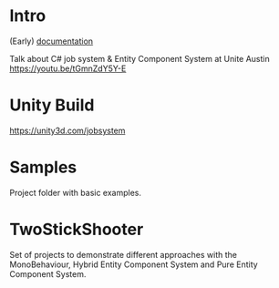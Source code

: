 # Intro

(Early) [documentation](Documentation/index.md)

Talk about C# job system & Entity Component System at Unite Austin
https://youtu.be/tGmnZdY5Y-E

# Unity Build
https://unity3d.com/jobsystem

# Samples
Project folder with basic examples.

# TwoStickShooter
Set of projects to demonstrate different approaches with the MonoBehaviour, Hybrid Entity Component System and Pure Entity Component System.


